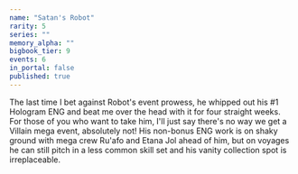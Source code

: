 ```yaml
---
name: "Satan's Robot"
rarity: 5
series: ""
memory_alpha: ""
bigbook_tier: 9
events: 6
in_portal: false
published: true
---
```


The last time I bet against Robot's event prowess, he whipped out his #1 Hologram ENG and beat me over the head with it for four straight weeks. For those of you who want to take him, I'll just say there's no way we get a Villain mega event, absolutely not! His non-bonus ENG work is on shaky ground with mega crew Ru'afo and Etana Jol ahead of him, but on voyages he can still pitch in a less common skill set and his vanity collection spot is irreplaceable.
